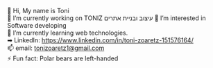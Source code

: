 👋 Hi, My name is Toni<br>
💼 I’m currently working on TONIZ עיצוב ובניית אתרים
👀 I’m interested in Software developing<br>
🌱 I’m currently learning web technologies.<br>
➡ LinkedIn: https://www.linkedin.com/in/toni-zoaretz-151576164/<br>
📫 email: tonizoaretz1@gmail.com<br>
⚡ Fun fact: Polar bears are left-handed<br>

<!--
**Toni-Zoaretz/Toni-Zoaretz** is a ✨ _special_ ✨ repository because its `README.md` (this file) appears on your GitHub profile.







